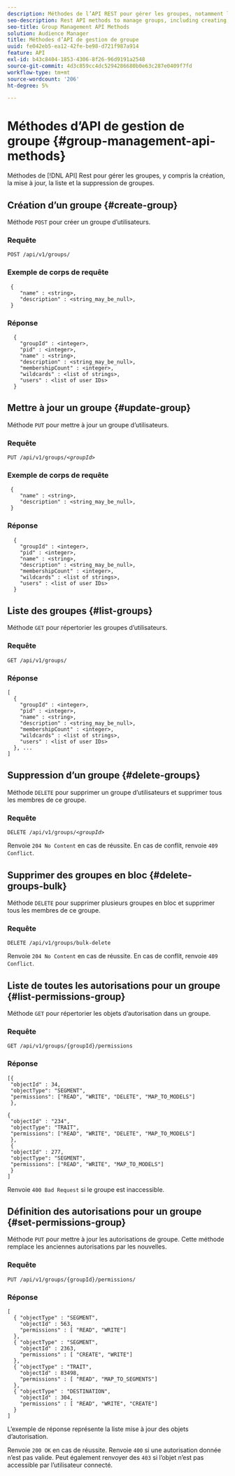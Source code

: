 ```yaml
---
description: Méthodes de l’API REST pour gérer les groupes, notamment la création, la mise à jour, la liste et la suppression de groupes.
seo-description: Rest API methods to manage groups, including creating, updating, listing, deleting groups.
seo-title: Group Management API Methods
solution: Audience Manager
title: Méthodes d’API de gestion de groupe
uuid: fe042eb5-ea12-42fe-be98-d721f987a914
feature: API
exl-id: b43c8404-1853-4306-8f26-96d9191a2548
source-git-commit: 4d3c859cc4dc5294286680b0e63c287e0409f7fd
workflow-type: tm+mt
source-wordcount: '206'
ht-degree: 5%

---
```


# Méthodes d’API de gestion de groupe {#group-management-api-methods}

Méthodes de [!DNL API] Rest pour gérer les groupes, y compris la création, la mise à jour, la liste et la suppression de groupes.

<!-- c_rest_api_user_man_group.xml -->

## Création d’un groupe {#create-group}

Méthode `POST` pour créer un groupe d’utilisateurs.

<!-- r_rest_api_group_create.xml -->

### Requête

`POST /api/v1/groups/`

### Exemple de corps de requête

```
 {
    "name" : <string>,
    "description" : <string_may_be_null>,
 }
```

### Réponse

```
  {
    "groupId" : <integer>,
    "pid" : <integer>,
    "name" : <string>,
    "description" : <string_may_be_null>,
    "membershipCount" : <integer>,
    "wildcards" : <list of strings>,
    "users" : <list of user IDs>
  }
```

## Mettre à jour un groupe {#update-group}

Méthode `PUT` pour mettre à jour un groupe d’utilisateurs.

<!--
r_rest_api_group_update.xml
-->

### Requête

`PUT /api/v1/groups/`*`<groupId>`*

### Exemple de corps de requête

```
 {
    "name" : <string>,
    "description" : <string_may_be_null>,
 }
```

### Réponse

```
  {
    "groupId" : <integer>,
    "pid" : <integer>,
    "name" : <string>,
    "description" : <string_may_be_null>,
    "membershipCount" : <integer>,
    "wildcards" : <list of strings>,
    "users" : <list of user IDs>
  }
```

## Liste des groupes {#list-groups}

Méthode `GET` pour répertorier les groupes d’utilisateurs.

<!--
r_rest_api_group_list.xml
-->

### Requête

`GET /api/v1/groups/`

### Réponse

```
[
  { 
    "groupId" : <integer>,
    "pid" : <integer>,
    "name" : <string>,
    "description" : <string_may_be_null>,
    "membershipCount" : <integer>,
    "wildcards" : <list of strings>,
    "users" : <list of user IDs>
  }, ...
]
```

## Suppression d’un groupe {#delete-groups}

Méthode `DELETE` pour supprimer un groupe d’utilisateurs et supprimer tous les membres de ce groupe.

<!-- r_rest_api_group_delete.xml -->

### Requête

`DELETE /api/v1/groups/`*`<groupId>`*

Renvoie `204 No Content` en cas de réussite. En cas de conflit, renvoie `409 Conflict`.

## Supprimer des groupes en bloc {#delete-groups-bulk}

Méthode `DELETE` pour supprimer plusieurs groupes en bloc et supprimer tous les membres de ce groupe.

<!-- r_rest_api_group_delete_bulk.xml -->

### Requête

`DELETE /api/v1/groups/bulk-delete`

Renvoie `204 No Content` en cas de réussite. En cas de conflit, renvoie `409 Conflict`.

## Liste de toutes les autorisations pour un groupe {#list-permissions-group}

Méthode `GET` pour répertorier les objets d’autorisation dans un groupe.

<!-- r_rest_api_perm_list_group.xml -->

### Requête

`GET /api/v1/groups/{groupId}/permissions`

### Réponse

```
[{
 "objectId" : 34,
 "objectType": "SEGMENT",
 "permissions": ["READ", "WRITE", "DELETE", "MAP_TO_MODELS"]
 },

{
 "objectId" : "234",
 "objectType": "TRAIT",
 "permissions": ["READ", "WRITE", "DELETE", "MAP_TO_MODELS"]
 },
 {
 "objectId" : 277,
 "objectType": "SEGMENT",
 "permissions": ["READ", "WRITE", "MAP_TO_MODELS"]
 }
]
```

Renvoie `400 Bad Request` si le groupe est inaccessible.

## Définition des autorisations pour un groupe {#set-permissions-group}

Méthode `PUT` pour mettre à jour les autorisations de groupe. Cette méthode remplace les anciennes autorisations par les nouvelles.

<!-- r_rest_api_perm_set.xml -->

### Requête

`PUT /api/v1/groups/{groupId}/permissions/`

### Réponse

```
[ 
  { "objectType" : "SEGMENT",
    "objectId" : 563,
    "permissions" : [ "READ", "WRITE"]
  },
  { "objectType" : "SEGMENT",
    "objectId" : 2363,
    "permissions" : [ "CREATE", "WRITE"]
  },
  { "objectType" : "TRAIT",
    "objectId" : 83498,
    "permissions" : [ "READ", "MAP_TO_SEGMENTS"]
  },
  { "objectType" : "DESTINATION",
    "objectId" : 304,
    "permissions" : [ "READ", "WRITE", "CREATE"]
  }
]
```

L’exemple de réponse représente la liste mise à jour des objets d’autorisation.

Renvoie `200 OK` en cas de réussite. Renvoie `400` si une autorisation donnée n’est pas valide. Peut également renvoyer des `403` si l’objet n’est pas accessible par l’utilisateur connecté.
